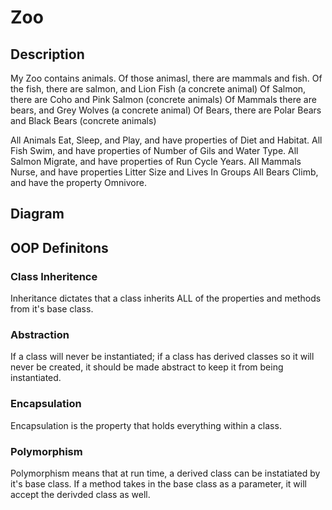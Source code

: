 # Zoo

## Description
My Zoo contains animals. Of those animasl, there are mammals and fish.
Of the fish, there are salmon, and Lion Fish (a concrete animal)
Of Salmon, there are Coho and Pink Salmon (concrete animals)
Of Mammals there are bears, and Grey Wolves (a concrete animal)
Of Bears, there are Polar Bears and Black Bears (concrete animals)

All Animals Eat, Sleep, and Play, and have properties of Diet and Habitat.
All Fish Swim, and have properties of Number of Gils and Water Type.
All Salmon Migrate, and have properties of Run Cycle Years.
All Mammals Nurse, and have properties Litter Size and Lives In Groups
All Bears Climb, and have the property Omnivore.



## Diagram
<!-- insert here when done -->

## OOP Definitons

### Class Inheritence
Inheritance dictates that a class inherits ALL of the properties and methods from it's base class.

### Abstraction
If a class will never be instantiated; if a class has derived classes so it will never be created, it should be made abstract to keep it from being instantiated.

### Encapsulation
Encapsulation is the property that holds everything within a class.

### Polymorphism
Polymorphism means that at run time, a derived class can be instatiated by it's base class. If a method takes in the base class as a parameter, it will accept the derivded class as well.